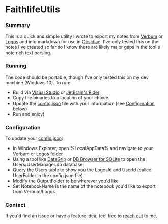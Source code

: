 # FaithlifeUtils

### Summary

This is a quick and simple utility I wrote to export my notes from [Verbum](https://verbum.com/) or [Logos](https://www.logos.com/) and into markdown
for use in [Obsidian](https://obsidian.md/).  I've only tested this on the notes I've created so far so I know there are likely major gaps in the
tool's note rich text parsing.


### Running

The code should be portable, though I've only tested this on my dev machine (Windows 10).
To run:
- Build via [Visual Studio](https://visualstudio.microsoft.com/vs/) or [JetBrain's Rider](https://www.jetbrains.com/rider/)
- Copy the binaries to a location of your choice
- Update the [config.json](/FaithlifeUtils/config.json) file with your information (see [Configuration](#configuration) below)
- Run and enjoy!

### Configuration

To update your [config.json](/FaithlifeUtils/config.json):
- In Windows Explorer, open %LocalAppData% and navigate to your Verbum or Logos folder
- Using a tool like [DataGrip](https://www.jetbrains.com/datagrip/) or [DB Browser for SQLite](https://sqlitebrowser.org/) to open the Users/UserManager.db database
- Query the Users table to show you the LogosId and UserId (called UserFolder in the config.json file)
- Modify the OutputFolder to be wherever you'd like
- Set NotebookName is the name of the notebook you'd like to export from Verbum/Logos

### Contact

If you'd find an issue or have a feature idea, feel free to [reach out](dadovan@live.com) to me.
